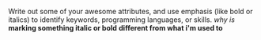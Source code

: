 Write out some of your awesome attributes, and use emphasis (like bold or italics) to identify keywords, programming languages, or skills. 
*why* _is_ 
**marking something italic or bold** __different from what i'm used to__

